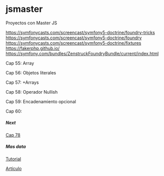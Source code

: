 # jsmaster

Proyectos con Master JS


https://symfonycasts.com/screencast/symfony5-doctrine/foundry-tricks
https://symfonycasts.com/screencast/symfony5-doctrine/foundry
https://symfonycasts.com/screencast/symfony5-doctrine/fixtures
https://fakerphp.github.io/
https://symfony.com/bundles/ZenstruckFoundryBundle/current/index.html


Cap 55: Array

Cap 56: Objetos literales

Cap 57: +Arrays

Cap 58: Operador Nullish

Cap 59: Encadenamiento opcional

Cap 60: 
##### Next

[Cap 78](https://www.udemy.com/course/master-en-typescript-javascript-moderno-ecmascript-es12-apis-html5/learn/lecture/28673848#overview)


##### Mas data

[Tutorial](https://www.youtube.com/watch?v=gS_B_Gi_aI0)

[Artículo]([https://victorroblesweb.es/2022/04/26/javascript-es2022-novedades-y-mejoras-del-lenguaje-de-frontend-mas-usado/)
